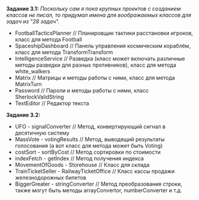 **Задание 3.1:**
*Поскольку сам я пока крупных проектов с созданием классов не писал, то придумал имена для воображаемых классов для задач из "28 задач".*
- FootballTacticsPlanner // Планировщик тактики расстановки игроков, класс для метода Football
- SpaceshipDashboard // Панель управления космическим кораблём, класс для метода TransformTransform
- IntelligenceService // Разведка (класс может включать различные методы разведки для разных противников), класс для метода white_walkers
- Matrix // Матрицы и методы работы с ними, класс для метода MatrixTurn
- Password // Пароли и методы работы с ними, класс SherlockValidString
- TextEditor // Редактор текста

**Задание 3.2:**
- UFO - signalСonverter // Метод, конвертирующий сигнал в десятичную систему
- MassVote - votingResults // Метод, выводящий результаты голосования (а вот класс для метода может быть Voting)
- costSort - sortByCost // Метод сортировки по стоимости
- indexFetch - getIndex // Метод получения индекса
- MovementOfGoods - Storehouse // Класс для склада
- TrainTicketSeller - RailwayTicketOffice // Класс кассы продажи железнодорожных билетов
- BiggerGreater - stringConverter // Метод преобразования строки, также могут быть методы arrayConvertor, numberConverter и т.д.
